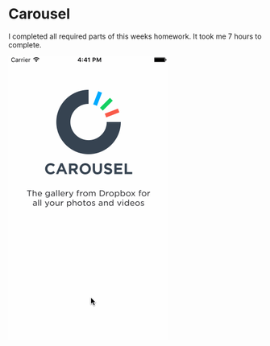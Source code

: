 # Carousel

I completed all required parts of this weeks homework.
It took me 7 hours to complete.

![alt tag](https://github.com/hcpeckham/Carousel/blob/master/carousel.gif)
